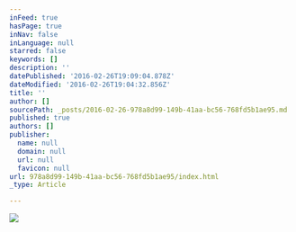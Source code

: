 ```yaml
---
inFeed: true
hasPage: true
inNav: false
inLanguage: null
starred: false
keywords: []
description: ''
datePublished: '2016-02-26T19:09:04.878Z'
dateModified: '2016-02-26T19:04:32.856Z'
title: ''
author: []
sourcePath: _posts/2016-02-26-978a8d99-149b-41aa-bc56-768fd5b1ae95.md
published: true
authors: []
publisher:
  name: null
  domain: null
  url: null
  favicon: null
url: 978a8d99-149b-41aa-bc56-768fd5b1ae95/index.html
_type: Article

---
```

![](https://the-grid-user-content.s3-us-west-2.amazonaws.com/2730b43f-9446-424f-b609-cdf4af3bd369.jpg)